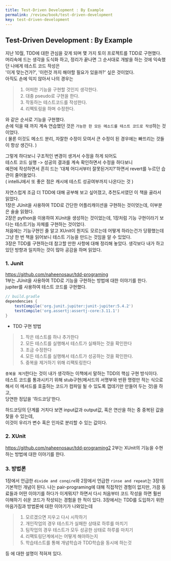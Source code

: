 ```yaml
---
title: Test-Driven Development : By Example
permalink: /review/book/test-driven-development
key: test-driven-development
---
```

## Test-Driven Development : By Example

지난 10월, TDD에 대한 관심을 갖게 되며 몇 가지 토이 프로젝트를 TDD로 구현했다.  
머리속에 드는 생각을 도식화 하고, 정리가 끝나면 그 순서대로 개발을 하는 것에 익숙했던 나에게 테스트 코드 작성은   
'이게 맞는건가?', '이런것 까지 해야할 필요가 있을까?' 싶은 것이었다.   
아직도 손에 익지 않아서 나의 경우는

> 1. 어떠한 기능을 구현할 것인지 생각한다.
> 2. 대충 pseudo로 구현을 한다.
> 3. 작동하는 테스트코드를 작성한다.
> 4. 리펙토링을 하며 수정한다.  

와 같은 순서로 기능을 구현했다.  
손에 익을 때 까지 계속 연습했던 것은 `가능한 한 모든 메소드를 테스트 코드로 작성`하는 것이었다.   
( 물론 이것도 메소드 분리, 자잘한 수정이 모여서 큰 수정이 된 경우에는 빠뜨리는 것들이 항상 생긴다. )  

그렇게 하다보니 구조적인 변경이 생겨서 수정을 하게 되어도  
테스트 코드 실행 -> 성공의 결과를 계속 확인하면서 수정을 하다보니    
예전에 작성하면서 흔히 드는 '대체 어디서부터 잘못된거지?'하면서 revert를 누르던 습관이 줄어들었다.  
( intelliJ에서 또 좋은 점은 캐시에 테스트 성공여부까지 나온다는 것 )

자연스럽게 조금 더 TDD에 대해 공부해 보고 싶어졌고, 추천도서였던 이 책을 골라서 읽었다.  
1장은 JUnit을 사용하여 TDD로 간단한 어플리캐이션을 구현하는 것이엇는데, 이부분은 술술 읽혔다.  
2장은 python을 이용하여 XUnit을 생성하는 것이었는데, 1장처럼 기능 구현이라기 보다는 테스트기능 자체를 구현하는 것이었다.  
처음에는 기능구현인 줄 알고 XUnit이 뭔지도 모르는데 어떻게 하라는건가 당황했는데 그냥 한 번 책을 읽어보니 테스트 기능을 만드는 것임을 알 수 있었다.  
3장은 TDD를 구현하는데 참고할 만한 사항에 대해 정리해 놓았다. 생각보다 내가 하고 있던 방향과 일치하는 것이 많아 공감을 하며 읽었다.  

### 1. Junit
https://github.com/naheenosaur/tdd-programing  
1부는 JUnit을 사용하여 TDD로 기능을 구현하는 방법에 대한 이야기를 한다.  
jupiter를 사용하여 테스트 코드를 구현했다.  
```gradle
// build.gradle
dependencies {
    testCompile('org.junit.jupiter:junit-jupiter:5.4.2')
    testCompile('org.assertj:assertj-core:3.11.1')
}
```
* TDD 구현 방법
> 1. 작은 테스트를 하나 추가한다
> 2. 모든 테스트를 실행해서 테스트가 실패하는 것을 확인한다
> 3. 조금 수정한다
> 4. 모든 테스트를 실행해서 테스트가 성공하는 것을 확인한다.
> 5. 중복을 제거하기 위해 리팩토링한다

`중복을 제거`한다는 것이 내가 생각하는 이책에서 말하는 TDD의 핵심 구현 방식이다.  
테스트 코드를 통과시키기 위해 stub구현(메서드의 서명부와 반환 명령만 적는 식으로 해서 이 메서드를 호출하는 코드가 컴파일 될 수 있도록 껍데기만 만들어 두는 것)을 하고,  
당연한 정답을 '하드코딩'한다.

하드코딩의 단계를 거치다 보면 input값과 output값, 혹은 연산을 하는 중 중복된 값을 찾을 수 있는데,  
이것이 우리가 변수 혹은 인자로 분리할 수 있는 값이다.

### 2. XUnit
https://github.com/naheenosaur/tdd-programing2
2부는 XUnit의 기능을 수현하는 방법에 대한 이야기를 한다.


### 3. 방법론
1장에서 언급한 `divide and conqire`와 2장에서 언급한 `rinse and repeat`는 3장의 기본적인 개념이 된다.
나는 pair-programing에 대해 직접적인 경험이 없지만, 가끔 동료들과 어떤 이야기를 하다가 
이게뭐지? 하면서 다시 처음부터 코드 작성을 하면 훨씬 이해하기 쉬운 코드가 작성되는 경험을 한 적이 있다.
3장에서는 TDD를 도입하기 위한 마음가짐과 방법론에 대한 이야기가 나와있는데

> 1. 모르겠으면 지우고 다시 시작하기
> 2. 개인작업의 경우 테스트가 실패한 상태로 하루를 마치기
> 3. 팀작업의 경우 테스트가 모두 성공한 상태로 하루를 마치기
> 4. 리팩토링단계에서는 어떻게 해야하는지
> 5. 학습테스트를 통해 개념학습과 TDD학습을 동시에 하는것

등 에 대한 설명이 적혀져 있다.